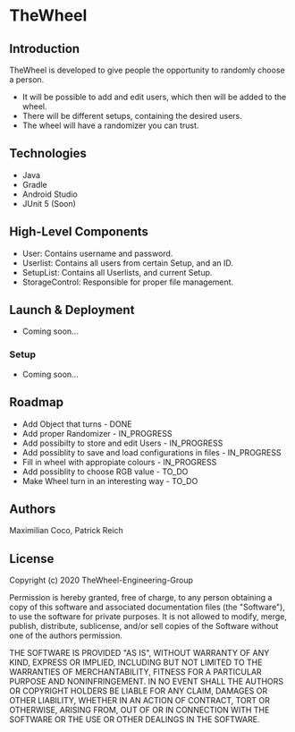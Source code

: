 # TheWheel

## Introduction
TheWheel is developed to give people the opportunity to  randomly choose a person. 

- It will be possible to add and edit users, which then will be added to the wheel.
- There will be different setups, containing the desired users.
- The wheel will have a randomizer you can trust.

## Technologies
- Java
- Gradle
- Android Studio
- JUnit 5 (Soon)

## High-Level Components
- User: Contains username and password.
- Userlist: Contains all users from certain Setup, and an ID.
- SetupList: Contains all Userlists, and current Setup.
- StorageControl: Responsible for proper file management.

## Launch & Deployment
- Coming soon...

### Setup
- Coming soon...


## Roadmap

- Add Object that turns - DONE
- Add proper Randomizer - IN_PROGRESS
- Add possibilty to store and edit Users - IN_PROGRESS
- Add possiblity to save and load configurations in files - IN_PROGRESS
- Fill in wheel with appropiate colours - IN_PROGRESS
- Add possiblity to choose RGB value - TO_DO
- Make Wheel turn in an interesting way - TO_DO


## Authors
Maximilian Coco, Patrick Reich

## License
Copyright (c) 2020 TheWheel-Engineering-Group

Permission is hereby granted, free of charge, to any person obtaining a copy of this software and associated documentation files (the "Software"), to use the software for private purposes. It is not allowed to modify, merge, publish, distribute, sublicense, and/or sell copies of the Software without one of the authors permission. 

THE SOFTWARE IS PROVIDED "AS IS", WITHOUT WARRANTY OF ANY KIND, EXPRESS OR IMPLIED, INCLUDING BUT NOT LIMITED TO THE WARRANTIES OF MERCHANTABILITY, FITNESS FOR A PARTICULAR PURPOSE AND NONINFRINGEMENT. IN NO EVENT SHALL THE AUTHORS OR COPYRIGHT HOLDERS BE LIABLE FOR ANY CLAIM, DAMAGES OR OTHER LIABILITY, WHETHER IN AN ACTION OF CONTRACT, TORT OR OTHERWISE, ARISING FROM, OUT OF OR IN CONNECTION WITH THE SOFTWARE OR THE USE OR OTHER DEALINGS IN THE SOFTWARE.
